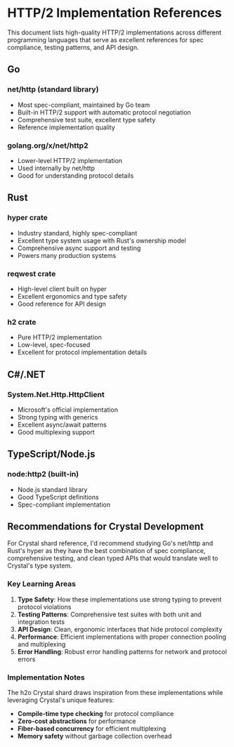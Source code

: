 # HTTP/2 Implementation References

This document lists high-quality HTTP/2 implementations across different programming languages that serve as excellent references for spec compliance, testing patterns, and API design.

## Go

### net/http (standard library)
- Most spec-compliant, maintained by Go team
- Built-in HTTP/2 support with automatic protocol negotiation
- Comprehensive test suite, excellent type safety
- Reference implementation quality

### golang.org/x/net/http2
- Lower-level HTTP/2 implementation
- Used internally by net/http
- Good for understanding protocol details

## Rust

### hyper crate
- Industry standard, highly spec-compliant
- Excellent type system usage with Rust's ownership model
- Comprehensive async support and testing
- Powers many production systems

### reqwest crate
- High-level client built on hyper
- Excellent ergonomics and type safety
- Good reference for API design

### h2 crate
- Pure HTTP/2 implementation
- Low-level, spec-focused
- Excellent for protocol implementation details

## C#/.NET

### System.Net.Http.HttpClient
- Microsoft's official implementation
- Strong typing with generics
- Excellent async/await patterns
- Good multiplexing support

## TypeScript/Node.js

### node:http2 (built-in)
- Node.js standard library
- Good TypeScript definitions
- Spec-compliant implementation

## Recommendations for Crystal Development

For Crystal shard reference, I'd recommend studying Go's net/http and Rust's hyper as they have the best combination of spec compliance, comprehensive testing, and clean typed APIs that would translate well to Crystal's type system.

### Key Learning Areas

1. **Type Safety**: How these implementations use strong typing to prevent protocol violations
2. **Testing Patterns**: Comprehensive test suites with both unit and integration tests
3. **API Design**: Clean, ergonomic interfaces that hide protocol complexity
4. **Performance**: Efficient implementations with proper connection pooling and multiplexing
5. **Error Handling**: Robust error handling patterns for network and protocol errors

### Implementation Notes

The h2o Crystal shard draws inspiration from these implementations while leveraging Crystal's unique features:
- **Compile-time type checking** for protocol compliance
- **Zero-cost abstractions** for performance
- **Fiber-based concurrency** for efficient multiplexing
- **Memory safety** without garbage collection overhead
